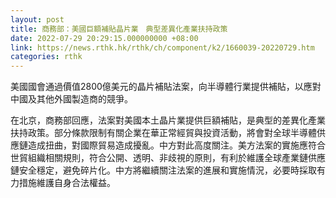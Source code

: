 ```yaml
---
layout: post
title: 商務部：美國巨額補貼晶片業　典型差異化產業扶持政策
date: 2022-07-29 20:29:15.000000000 +08:00
link: https://news.rthk.hk/rthk/ch/component/k2/1660039-20220729.htm
categories: rthk
---
```


美國國會通過價值2800億美元的晶片補貼法案，向半導體行業提供補貼，以應對中國及其他外國製造商的競爭。

在北京，商務部回應，法案對美國本土晶片業提供巨額補貼，是典型的差異化產業扶持政策。部分條款限制有關企業在華正常經貿與投資活動，將會對全球半導體供應鏈造成扭曲，對國際貿易造成擾亂。中方對此高度關注。美方法案的實施應符合世貿組織相關規則，符合公開、透明、非歧視的原則，有利於維護全球產業鏈供應鏈安全穩定，避免碎片化。中方將繼續關注法案的進展和實施情況，必要時採取有力措施維護自身合法權益。

